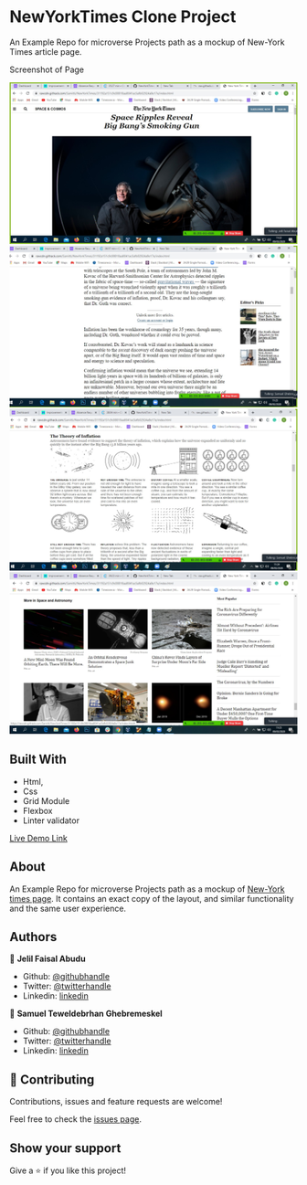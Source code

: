 # NewYorkTimes Clone Project
An Example Repo for microverse Projects path as a mockup of New-York Times article page.


Screenshot of Page

![screenshot 1](screen-shots/Screen-Shot-1.jpg) 
![screenshot 2](screen-shots/Screen-Shot-2.jpg)
![screenshot 3](screen-shots/Screen-Shot-3.jpg)
![screenshot 4](screen-shots/Screen-Shot-4.jpg) 


## Built With

- Html,
- Css
- Grid Module
- Flexbox
- Linter validator

[Live Demo Link](https://rawcdn.githack.com/Samitti/NewYorkTimes/31192a151c9c08818aa8041ac5afb02924a8e17e/index.html)

## About
An Example Repo for microverse Projects path as a mockup of [New-York times page](https://www.nytimes.com/2014/03/18/science/space/detection-of-waves-in-space-buttresses-landmark-theory-of-big-bang.html?_r=0). 
It contains an exact copy of the layout, and similar functionality and the same user experience.

## Authors

👤 **Jelil Faisal Abudu**

- Github: [@githubhandle](https://github.com/JelilFaisalAbudu)
- Twitter: [@twitterhandle](https://twitter.com/jelilabudu)
- Linkedin: [linkedin](https://www.linkedin.com/in/jelil-faisal-abudu-3b7a2182/)

👤 **Samuel Teweldebrhan Ghebremeskel**

- Github: [@githubhandle](https://github.com/Samitti)
- Twitter: [@twitterhandle](https://twitter.com/Samuel63734232)
- Linkedin: [linkedin](https://www.linkedin.com/in/samuel-ghebremeskel-29685811a/)

## 🤝 Contributing

Contributions, issues and feature requests are welcome!

Feel free to check the [issues page](       ).

## Show your support

Give a ⭐️ if you like this project!

